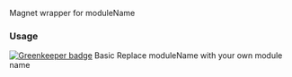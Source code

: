 Magnet wrapper for moduleName

### Usage

[![Greenkeeper badge](https://badges.greenkeeper.io/Magnetjs/magnet-david.svg)](https://greenkeeper.io/)
Basic
Replace moduleName with your own module name
